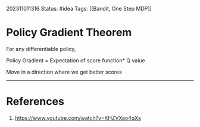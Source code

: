 202311011316
Status: #idea
Tags: [[Bandit, One Step MDP]]

# Policy Gradient Theorem

For any differentiable policy, 

Policy Gradient = Expectation of score function* Q value 

Move in a direction where we get better scores 

---
# References

1. https://www.youtube.com/watch?v=KHZVXao4qXs